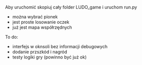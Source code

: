 Aby uruchomić skopiuj cały folder LUDO_game i uruchom run.py
- można wybrać pionek
- jest proste losowanie oczek
- już jest mapa współrzędnych 

To do:
- interfejs w oknsoli bez informacji debugowych
- dodanie przszkód i nagród
- testy logiki gry (powinno być już ok)

